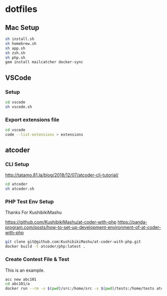 # dotfiles

## Mac Setup

```sh
sh install.sh
sh homebrew.sh
sh app.sh
sh zsh.sh
sh php.sh
gem install mailcatcher docker-sync
```

## VSCode

### Setup

```sh
cd vscode
sh vscode.sh
```

### Export extensions file

```sh
cd vscode
code --list-extensions > extensions
```

## atcoder

### CLI Setup

http://tatamo.81.la/blog/2018/12/07/atcoder-cli-tutorial/

```sh
cd atcoder
sh atcoder.sh
```

### PHP Test Env Setup

Thanks For KushibikiMashu

https://github.com/KushibikiMashu/at-coder-with-php
https://panda-program.com/posts/how-to-set-up-development-environment-of-at-coder-with-php

```sh
git clone git@github.com:KushibikiMashu/at-coder-with-php.git
docker build -t atcoder/php:latest .
```

### Create Contest File & Test

This is an example.

```sh
acc new abc101
cd abc101/a
docker run --rm -v $(pwd)/src:/home/src -v $(pwd)/tests:/home/tests atcoder/php
```
